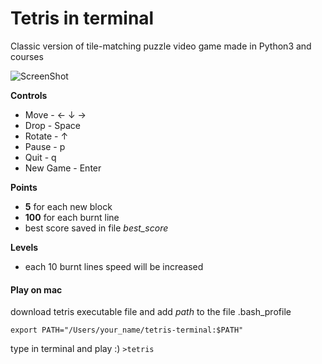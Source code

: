 # Tetris in terminal

Classic version of tile-matching puzzle video game made in Python3 and
courses

![ScreenShot](https://raw.githubusercontent.com/shkolovy/tetris-terminal/master/screenshots/game.png)

**Controls**
- Move     - ← ↓ →
- Drop     - Space
- Rotate   - ↑
- Pause    - p
- Quit     - q
- New Game - Enter

**Points**
- **5** for each new block
- **100** for each burnt line
- best score saved in file *best_score*

**Levels**
- each 10 burnt lines speed will be increased


#### Play on mac

download tetris executable file and add *path* to the file .bash_profile

`export PATH="/Users/your_name/tetris-terminal:$PATH"`

type in terminal and play :) `>tetris`